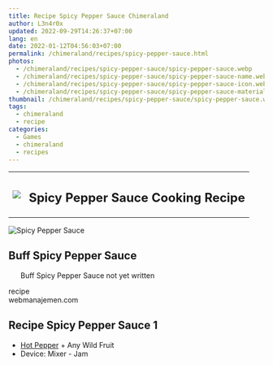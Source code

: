```yaml
---
title: Recipe Spicy Pepper Sauce Chimeraland
author: L3n4r0x
updated: 2022-09-29T14:26:37+07:00
lang: en
date: 2022-01-12T04:56:03+07:00
permalink: /chimeraland/recipes/spicy-pepper-sauce.html
photos:
  - /chimeraland/recipes/spicy-pepper-sauce/spicy-pepper-sauce.webp
  - /chimeraland/recipes/spicy-pepper-sauce/spicy-pepper-sauce-name.webp
  - /chimeraland/recipes/spicy-pepper-sauce/spicy-pepper-sauce-icon.webp
  - /chimeraland/recipes/spicy-pepper-sauce/spicy-pepper-sauce-material.webp
thumbnail: /chimeraland/recipes/spicy-pepper-sauce/spicy-pepper-sauce.webp
tags:
  - chimeraland
  - recipe
categories:
  - Games
  - chimeraland
  - recipes
---
```


<section id="bootstrap-wrapper">
  <link
    rel="stylesheet"
    href="https://rawcdn.githack.com/dimaslanjaka/Web-Manajemen/870a349/css/bootstrap-5-3-0-alpha3-wrapper.css"
  />
  <div class="row mb-2">
    <div class="col-md-12 mb-2">
      <table class="table" id="post-info">
        <tbody>
          <tr>
            <td>
              <img
                class="d-inline-block me-2"
                src="/chimeraland/recipes/spicy-pepper-sauce/spicy-pepper-sauce-icon.webp"
                width="auto"
                height="auto"
              />
            </td>
            <td><h1 class="fs-5">Spicy Pepper Sauce Cooking Recipe</h1></td>
          </tr>
        </tbody>
      </table>
    </div>
  </div>
  <div class="card mb-2 bg-dark text-light">
    <div class="row g-0">
      <div class="col-sm-4 position-relative mb-2">
        <img
          src="/chimeraland/recipes/spicy-pepper-sauce/spicy-pepper-sauce-material.webp"
          class="card-img fit-cover w-100 h-100"
          alt="Spicy Pepper Sauce"
          data-fancybox="true"
        />
      </div>
      <div class="col-sm-8 mb-2">
        <div class="card-body">
          <h2 class="card-title fs-5">Buff Spicy Pepper Sauce</h2>
          <div class="card-text">
            <ul>
              Buff Spicy Pepper Sauce not yet written
            </ul>
          </div>
          <span class="badge rounded-pill">recipe</span>
        </div>
        <div class="card-footer text-end text-muted">webmanajemen.com</div>
      </div>
    </div>
  </div>
  <div class="row mb-2">
    <div class="col-12 col-lg-6 recipe-item mb-2">
      <div class="card bg-dark text-light">
        <div class="card-body">
          <h2 class="card-title fs-5">Recipe Spicy Pepper Sauce 1</h2>
          <div class="card-text">
            <ul>
              <li>
                <a
                  class="text-decoration-none text-primary"
                  href="/chimeraland/materials/hot-pepper.html"
                  >Hot Pepper</a
                ><span> + </span>Any Wild Fruit
              </li>
              <li>Device: Mixer - Jam</li>
            </ul>
          </div>
        </div>
      </div>
    </div>
  </div>
</section>